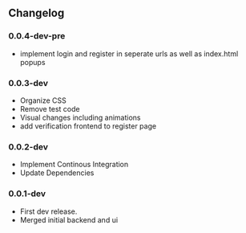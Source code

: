 ## Changelog

### 0.0.4-dev-pre
- implement login and register in seperate urls as well as index.html popups

### 0.0.3-dev
- Organize CSS
- Remove test code
- Visual changes including animations
- add verification frontend to register page

### 0.0.2-dev
- Implement Continous Integration
- Update Dependencies

### 0.0.1-dev
- First dev release.
- Merged initial backend and ui
